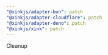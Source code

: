```yaml
---
"@xinkjs/adapter-bun": patch
"@xinkjs/adapter-cloudflare": patch
"@xinkjs/adapter-deno": patch
"@xinkjs/xink": patch
---
```


Cleanup
